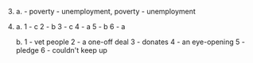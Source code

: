 3.
    a.
        - poverty
        - unemployment, poverty
        - unemployment

4.
    a.
        1 - c
        2 - b
        3 - c
        4 - a
        5 - b
        6 - a

    b.
        1 - vet people 
        2 - a one-off deal
        3 - donates
        4 - an eye-opening
        5 - pledge
        6 - couldn't keep up